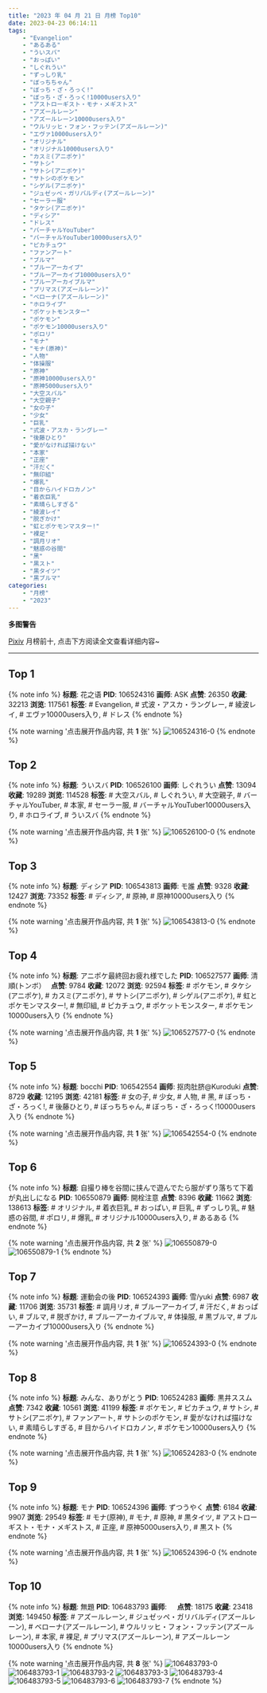 ```yaml
---
title: "2023 年 04 月 21 日 月榜 Top10"
date: 2023-04-23 06:14:11
tags:
    - "Evangelion"
    - "あるある"
    - "ういスバ"
    - "おっぱい"
    - "しぐれうい"
    - "ずっしり乳"
    - "ぼっちちゃん"
    - "ぼっち・ざ・ろっく!"
    - "ぼっち・ざ・ろっく!10000users入り"
    - "アストローギスト・モナ・メギストス"
    - "アズールレーン"
    - "アズールレーン10000users入り"
    - "ウルリッヒ・フォン・フッテン(アズールレーン)"
    - "エヴァ10000users入り"
    - "オリジナル"
    - "オリジナル10000users入り"
    - "カスミ(アニポケ)"
    - "サトシ"
    - "サトシ(アニポケ)"
    - "サトシのポケモン"
    - "シゲル(アニポケ)"
    - "ジュゼッペ・ガリバルディ(アズールレーン)"
    - "セーラー服"
    - "タケシ(アニポケ)"
    - "ディシア"
    - "ドレス"
    - "バーチャルYouTuber"
    - "バーチャルYouTuber10000users入り"
    - "ピカチュウ"
    - "ファンアート"
    - "ブルマ"
    - "ブルーアーカイブ"
    - "ブルーアーカイブ10000users入り"
    - "ブルーアーカイブルマ"
    - "プリマス(アズールレーン)"
    - "ベローナ(アズールレーン)"
    - "ホロライブ"
    - "ポケットモンスター"
    - "ポケモン"
    - "ポケモン10000users入り"
    - "ポロリ"
    - "モナ"
    - "モナ(原神)"
    - "人物"
    - "体操服"
    - "原神"
    - "原神10000users入り"
    - "原神5000users入り"
    - "大空スバル"
    - "大空親子"
    - "女の子"
    - "少女"
    - "巨乳"
    - "式波・アスカ・ラングレー"
    - "後藤ひとり"
    - "愛がなければ描けない"
    - "本家"
    - "正座"
    - "汗だく"
    - "無印組"
    - "爆乳"
    - "目からハイドロカノン"
    - "着衣巨乳"
    - "素晴らしすぎる"
    - "綾波レイ"
    - "脱ぎかけ"
    - "虹とポケモンマスター!"
    - "裸足"
    - "調月リオ"
    - "魅惑の谷間"
    - "黑"
    - "黒スト"
    - "黒タイツ"
    - "黒ブルマ"
categories:
    - "月榜"
    - "2023"
---
```


<i class="fa fa-triangle-exclamation"></i>**多图警告**<i class="fa fa-triangle-exclamation"></i>

[Pixiv](https://www.pixiv.net/) 月榜前十, 点击下方阅读全文查看详细内容~

<!-- more -->

---

## Top 1

{% note info %}
**标题**: 花之语
**PID**: 106524316 **画师**: ASK
**点赞**: 26350 **收藏**: 32213 **浏览**: 117561
**标签**: # Evangelion, # 式波・アスカ・ラングレー, # 綾波レイ, # エヴァ10000users入り, # ドレス
{% endnote %}

{% note warning '点击展开作品内容, 共 **1** 张' %}
![106524316-0](https://i.pixiv.re/img-original/img/2023/03/25/00/01/14/106524316_p0.png)
{% endnote %}

## Top 2

{% note info %}
**标题**: ういスバ
**PID**: 106526100 **画师**: しぐれうい
**点赞**: 13094 **收藏**: 19289 **浏览**: 114528
**标签**: # 大空スバル, # しぐれうい, # 大空親子, # バーチャルYouTuber, # 本家, # セーラー服, # バーチャルYouTuber10000users入り, # ホロライブ, # ういスバ
{% endnote %}

{% note warning '点击展开作品内容, 共 **1** 张' %}
![106526100-0](https://i.pixiv.re/img-original/img/2023/03/25/00/40/24/106526100_p0.jpg)
{% endnote %}

## Top 3

{% note info %}
**标题**: ディシア
**PID**: 106543813 **画师**: モ誰
**点赞**: 9328 **收藏**: 12427 **浏览**: 73352
**标签**: # ディシア, # 原神, # 原神10000users入り
{% endnote %}

{% note warning '点击展开作品内容, 共 **1** 张' %}
![106543813-0](https://i.pixiv.re/img-original/img/2023/03/25/17/00/13/106543813_p0.jpg)
{% endnote %}

## Top 4

{% note info %}
**标题**: アニポケ最終回お疲れ様でした
**PID**: 106527577 **画师**: 清順(トンボ）　
**点赞**: 9784 **收藏**: 12072 **浏览**: 92594
**标签**: # ポケモン, # タケシ(アニポケ), # カスミ(アニポケ), # サトシ(アニポケ), # シゲル(アニポケ), # 虹とポケモンマスター!, # 無印組, # ピカチュウ, # ポケットモンスター, # ポケモン10000users入り
{% endnote %}

{% note warning '点击展开作品内容, 共 **1** 张' %}
![106527577-0](https://i.pixiv.re/img-original/img/2023/03/25/01/34/04/106527577_p0.png)
{% endnote %}

## Top 5

{% note info %}
**标题**: bocchi
**PID**: 106542554 **画师**: 抠肉肚脐@Kuroduki
**点赞**: 8729 **收藏**: 12195 **浏览**: 42181
**标签**: # 女の子, # 少女, # 人物, # 黑, # ぼっち・ざ・ろっく!, # 後藤ひとり, # ぼっちちゃん, # ぼっち・ざ・ろっく!10000users入り
{% endnote %}

{% note warning '点击展开作品内容, 共 **1** 张' %}
![106542554-0](https://i.pixiv.re/img-original/img/2023/03/25/16/05/57/106542554_p0.png)
{% endnote %}

## Top 6

{% note info %}
**标题**: 自撮り棒を谷間に挟んで遊んでたら服がずり落ちて下着が丸出しになる
**PID**: 106550879 **画师**: 開栓注意
**点赞**: 8396 **收藏**: 11662 **浏览**: 138613
**标签**: # オリジナル, # 着衣巨乳, # おっぱい, # 巨乳, # ずっしり乳, # 魅惑の谷間, # ポロリ, # 爆乳, # オリジナル10000users入り, # あるある
{% endnote %}

{% note warning '点击展开作品内容, 共 **2** 张' %}
![106550879-0](https://i.pixiv.re/img-original/img/2023/03/25/20/59/48/106550879_p0.jpg)
![106550879-1](https://i.pixiv.re/img-original/img/2023/03/25/20/59/48/106550879_p1.jpg)
{% endnote %}

## Top 7

{% note info %}
**标题**: 運動会の後
**PID**: 106524393 **画师**: 雪/yuki
**点赞**: 6987 **收藏**: 11706 **浏览**: 35731
**标签**: # 調月リオ, # ブルーアーカイブ, # 汗だく, # おっぱい, # ブルマ, # 脱ぎかけ, # ブルーアーカイブルマ, # 体操服, # 黒ブルマ, # ブルーアーカイブ10000users入り
{% endnote %}

{% note warning '点击展开作品内容, 共 **1** 张' %}
![106524393-0](https://i.pixiv.re/img-original/img/2023/03/25/00/01/48/106524393_p0.jpg)
{% endnote %}

## Top 8

{% note info %}
**标题**: みんな、ありがとう
**PID**: 106524283 **画师**: 黒井ススム
**点赞**: 7342 **收藏**: 10561 **浏览**: 41199
**标签**: # ポケモン, # ピカチュウ, # サトシ, # サトシ(アニポケ), # ファンアート, # サトシのポケモン, # 愛がなければ描けない, # 素晴らしすぎる, # 目からハイドロカノン, # ポケモン10000users入り
{% endnote %}

{% note warning '点击展开作品内容, 共 **1** 张' %}
![106524283-0](https://i.pixiv.re/img-original/img/2023/03/25/00/00/58/106524283_p0.jpg)
{% endnote %}

## Top 9

{% note info %}
**标题**: モナ
**PID**: 106524396 **画师**: ずつうやく
**点赞**: 6184 **收藏**: 9907 **浏览**: 29549
**标签**: # モナ(原神), # モナ, # 原神, # 黒タイツ, # アストローギスト・モナ・メギストス, # 正座, # 原神5000users入り, # 黒スト
{% endnote %}

{% note warning '点击展开作品内容, 共 **1** 张' %}
![106524396-0](https://i.pixiv.re/img-original/img/2023/03/25/00/01/50/106524396_p0.jpg)
{% endnote %}

## Top 10

{% note info %}
**标题**: 無題
**PID**: 106483793 **画师**: ㅤ
**点赞**: 18175 **收藏**: 23418 **浏览**: 149450
**标签**: # アズールレーン, # ジュゼッペ・ガリバルディ(アズールレーン), # ベローナ(アズールレーン), # ウルリッヒ・フォン・フッテン(アズールレーン), # 本家, # 裸足, # プリマス(アズールレーン), # アズールレーン10000users入り
{% endnote %}

{% note warning '点击展开作品内容, 共 **8** 张' %}
![106483793-0](https://i.pixiv.re/img-original/img/2023/03/23/18/50/22/106483793_p0.jpg)
![106483793-1](https://i.pixiv.re/img-original/img/2023/03/23/18/50/22/106483793_p1.jpg)
![106483793-2](https://i.pixiv.re/img-original/img/2023/03/23/18/50/22/106483793_p2.jpg)
![106483793-3](https://i.pixiv.re/img-original/img/2023/03/23/18/50/22/106483793_p3.jpg)
![106483793-4](https://i.pixiv.re/img-original/img/2023/03/23/18/50/22/106483793_p4.jpg)
![106483793-5](https://i.pixiv.re/img-original/img/2023/03/23/18/50/22/106483793_p5.jpg)
![106483793-6](https://i.pixiv.re/img-original/img/2023/03/23/18/50/22/106483793_p6.jpg)
![106483793-7](https://i.pixiv.re/img-original/img/2023/03/23/18/50/22/106483793_p7.jpg)
{% endnote %}
